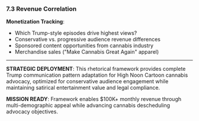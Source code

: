 ### 7.3 Revenue Correlation

**Monetization Tracking**:

- Which Trump-style episodes drive highest views?
- Conservative vs. progressive audience revenue differences
- Sponsored content opportunities from cannabis industry
- Merchandise sales ("Make Cannabis Great Again" apparel)

---

**STRATEGIC DEPLOYMENT**: This rhetorical framework provides complete Trump communication pattern adaptation for High Noon Cartoon cannabis advocacy, optimized for conservative audience engagement while maintaining satirical entertainment value and legal compliance.

**MISSION READY**: Framework enables $100K+ monthly revenue through multi-demographic appeal while advancing cannabis descheduling advocacy objectives.
